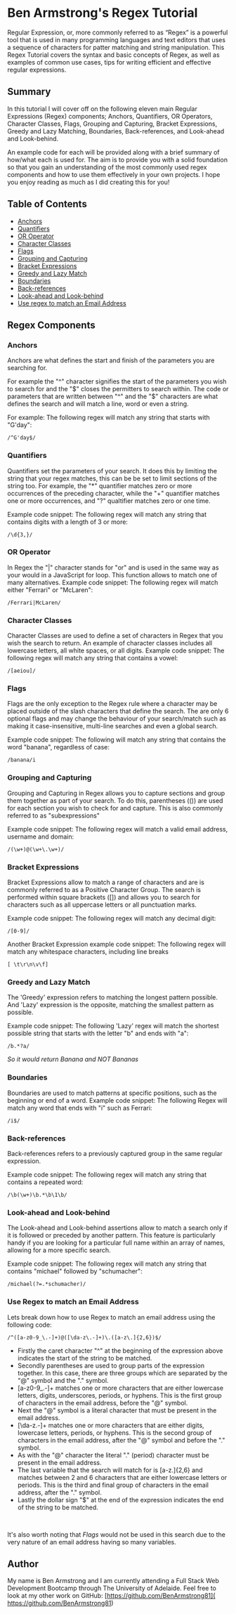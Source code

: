 # Ben Armstrong's Regex Tutorial

Regular Expression, or, more commonly referred to as “Regex” is a powerful tool that is used in many programming languages and text editors that uses a sequence of characters for patter matching and string manipulation.
This Regex Tutorial covers the syntax and basic concepts of Regex, as well as examples of common use cases, tips for writing efficient and effective regular expressions.


## Summary

In this tutorial I will cover off on the following eleven main Regular Expressions (Regex) components; Anchors, Quantifiers, OR Operators, Character Classes, Flags, Grouping and Capturing, Bracket Expressions, Greedy and Lazy Matching, Boundaries, Back-references, and Look-ahead and Look-behind.

An example code for each will be provided along with a brief summary of how/what each is used for. The aim is to provide you with a solid foundation so that you gain an understanding of the most commonly used regex components and how to use them effectively in your own projects. 
I hope you enjoy reading as much as I did creating this for you!


## Table of Contents

- [Anchors](#anchors)
- [Quantifiers](#quantifiers)
- [OR Operator](#or-operator)
- [Character Classes](#character-classes)
- [Flags](#flags)
- [Grouping and Capturing](#grouping-and-capturing)
- [Bracket Expressions](#bracket-expressions)
- [Greedy and Lazy Match](#greedy-and-lazy-match)
- [Boundaries](#boundaries)
- [Back-references](#back-references)
- [Look-ahead and Look-behind](#look-ahead-and-look-behind)
- [Use regex to match an Email Address](#use-regex-to-match-an-email-address)

## Regex Components

### Anchors

Anchors are what defines the start and finish of the parameters you are searching for. 
<br/>

For example the "^" character signifies the start of the parameters you wish to search for and the "\$" closes the permitters to search within. The code or parameters that are written between "^" and the "\$" characters are what defines the search and will match a line, word or even a string.

For example: The following regex will match any string that starts with "G'day":

```
/^G'day$/
```

### Quantifiers

Quantifiers set the parameters of your search. It does this by limiting the string that your regex matches, this can be be set to limit sections of the string too. For example, the "*" quantifier matches zero or more occurrences of the preceding character, while the "+" quantifier matches one or more occurrences, and "?" qualtifier matches zero or one time.

Example code snippet: The following regex will match any string that contains digits with a length of 3 or more:
```
/\d{3,}/
```

### OR Operator
In Regex the "|" character stands for "or" and is used in the same way as your would in a JavaScript for loop. This function allows to match one of many alternatives.
Example code snippet: The following regex will match either "Ferrari" or "McLaren":
```
/Ferrari|McLaren/
```

### Character Classes

Character Classes are used to define a set of characters in Regex that you wish the search to return. An example of character classes includes all lowercase letters, all white spaces, or all digits.
Example code snippet: The following regex will match any string that contains a vowel:
```
/[aeiou]/
```

### Flags

Flags are the only exception to the Regex rule where a character may be placed outside of the slash characters that define the search. The are only 6 optional flags  and may change the behaviour of your search/match such as making it case-insensitive, multi-line searches and even a global search.

Example code snippet: The following will match any string that contains the word "banana", regardless of case:
```
/banana/i
```

### Grouping and Capturing

Grouping and Capturing in Regex allows you to capture sections and group them together as part of your search. To do this, parentheses (()) are used for each section you wish to check for and capture. This is also commonly referred to as "subexpressions" 

Example code snippet: The following regex will match a valid email address, username and domain:
```
/(\w+)@(\w+\.\w+)/
```

### Bracket Expressions

Bracket Expressions allow to match a range of characters and are is commonly referred to as a Positive Character Group. The search is performed within square brackets ([]) and allows you to search for characters such as all uppercase letters or all punctuation marks.

Example code snippet: The following regex will match any decimal digit:
```
/[0-9]/
```

Another Bracket Expression example code snippet: The following regex will match any whitespace characters, including line breaks
```
[ \t\r\n\v\f]
```

### Greedy and Lazy Match

The 'Greedy' expression refers to matching the longest pattern possible. And 'Lazy' expression is the opposite, matching the smallest pattern as possible.

Example code snippet: The following 'Lazy' regex will match the shortest possible string that starts with the letter "b" and ends with "a":
```
/b.*?a/
```
*So it would return Banana and NOT Bananas*

### Boundaries

Boundaries are used to match patterns at specific positions, such as the beginning or end of a word.
Example code snippet: The following Regex will match any word that ends with "i" such as Ferrari:
```
/i$/
```

### Back-references

Back-references refers to a previously captured group in the same regular expression.

Example code snippet: The following regex will match any string that contains a repeated word:
```
/\b(\w+)\b.*\b\1\b/
```

### Look-ahead and Look-behind

The Look-ahead and Look-behind assertions allow to match a search only if it is followed or preceded by another pattern. This feature is particularly handy if you are looking for a particular full name within an array of names, allowing for a more specific search.

Example code snippet: The following regex will match any string that contains "michael" followed by "schumacher":
```
/michael(?=.*schumacher)/
```

### Use Regex to match an Email Address

Lets break down how to use Regex to match an email address using the following code:
```
/^([a-z0-9_\.-]+)@([\da-z\.-]+)\.([a-z\.]{2,6})$/
```

* Firstly the caret character "^" at the beginning of the expression above indicates the start of the string to be matched.
* Secondly parentheses are used to group parts of the expression together. In this case, there are three groups which are separated by the "@" symbol and the "." symbol.
* [a-z0-9_.-]+ matches one or more characters that are either lowercase letters, digits, underscores, periods, or hyphens. This is the first group of characters in the email address, before the "@" symbol.
* Next the "@" symbol is a literal character that must be present in the email address.
* [\da-z.-]+ matches one or more characters that are either digits, lowercase letters, periods, or hyphens. This is the second group of characters in the email address, after the "@" symbol and before the "." symbol.
* As with the "@" character the literal "." (period) character must be present in the email address.
* The last variable that the search will match for is [a-z.]{2,6} and matches between 2 and 6 characters that are either lowercase letters or periods. This is the third and final group of characters in the email address, after the "." symbol.
* Lastly the dollar sign "$" at the end of the expression indicates the end of the string to be matched.
<br/>

It's also worth noting that *Flags* would not be used in this search due to the very nature of an email address having so many variables.


## Author

My name is Ben Armstrong and I am currently attending a Full Stack Web Development Bootcamp through The University of Adelaide.
Feel free to look at my other work on GitHub: [https://github.com/BenArmstrong81]( https://github.com/BenArmstrong81)